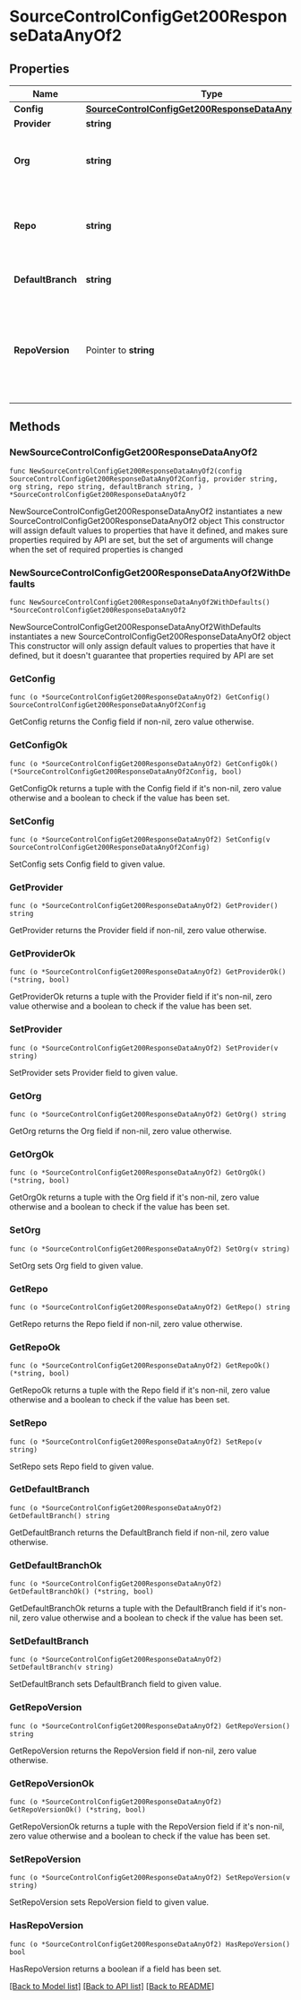 # SourceControlConfigGet200ResponseDataAnyOf2

## Properties

Name | Type | Description | Notes
------------ | ------------- | ------------- | -------------
**Config** | [**SourceControlConfigGet200ResponseDataAnyOf2Config**](SourceControlConfigGet200ResponseDataAnyOf2Config.md) |  | 
**Provider** | **string** |  | 
**Org** | **string** | The user or organization to which the repository belongs to. | 
**Repo** | **string** | The name of the repository you created to use with Retool. | 
**DefaultBranch** | **string** | The default branch, e.g., main. | 
**RepoVersion** | Pointer to **string** | Repositories using Toolscript are 2.0.0. Repositories using legacy YAML are 1.0.0. | [optional] 

## Methods

### NewSourceControlConfigGet200ResponseDataAnyOf2

`func NewSourceControlConfigGet200ResponseDataAnyOf2(config SourceControlConfigGet200ResponseDataAnyOf2Config, provider string, org string, repo string, defaultBranch string, ) *SourceControlConfigGet200ResponseDataAnyOf2`

NewSourceControlConfigGet200ResponseDataAnyOf2 instantiates a new SourceControlConfigGet200ResponseDataAnyOf2 object
This constructor will assign default values to properties that have it defined,
and makes sure properties required by API are set, but the set of arguments
will change when the set of required properties is changed

### NewSourceControlConfigGet200ResponseDataAnyOf2WithDefaults

`func NewSourceControlConfigGet200ResponseDataAnyOf2WithDefaults() *SourceControlConfigGet200ResponseDataAnyOf2`

NewSourceControlConfigGet200ResponseDataAnyOf2WithDefaults instantiates a new SourceControlConfigGet200ResponseDataAnyOf2 object
This constructor will only assign default values to properties that have it defined,
but it doesn't guarantee that properties required by API are set

### GetConfig

`func (o *SourceControlConfigGet200ResponseDataAnyOf2) GetConfig() SourceControlConfigGet200ResponseDataAnyOf2Config`

GetConfig returns the Config field if non-nil, zero value otherwise.

### GetConfigOk

`func (o *SourceControlConfigGet200ResponseDataAnyOf2) GetConfigOk() (*SourceControlConfigGet200ResponseDataAnyOf2Config, bool)`

GetConfigOk returns a tuple with the Config field if it's non-nil, zero value otherwise
and a boolean to check if the value has been set.

### SetConfig

`func (o *SourceControlConfigGet200ResponseDataAnyOf2) SetConfig(v SourceControlConfigGet200ResponseDataAnyOf2Config)`

SetConfig sets Config field to given value.


### GetProvider

`func (o *SourceControlConfigGet200ResponseDataAnyOf2) GetProvider() string`

GetProvider returns the Provider field if non-nil, zero value otherwise.

### GetProviderOk

`func (o *SourceControlConfigGet200ResponseDataAnyOf2) GetProviderOk() (*string, bool)`

GetProviderOk returns a tuple with the Provider field if it's non-nil, zero value otherwise
and a boolean to check if the value has been set.

### SetProvider

`func (o *SourceControlConfigGet200ResponseDataAnyOf2) SetProvider(v string)`

SetProvider sets Provider field to given value.


### GetOrg

`func (o *SourceControlConfigGet200ResponseDataAnyOf2) GetOrg() string`

GetOrg returns the Org field if non-nil, zero value otherwise.

### GetOrgOk

`func (o *SourceControlConfigGet200ResponseDataAnyOf2) GetOrgOk() (*string, bool)`

GetOrgOk returns a tuple with the Org field if it's non-nil, zero value otherwise
and a boolean to check if the value has been set.

### SetOrg

`func (o *SourceControlConfigGet200ResponseDataAnyOf2) SetOrg(v string)`

SetOrg sets Org field to given value.


### GetRepo

`func (o *SourceControlConfigGet200ResponseDataAnyOf2) GetRepo() string`

GetRepo returns the Repo field if non-nil, zero value otherwise.

### GetRepoOk

`func (o *SourceControlConfigGet200ResponseDataAnyOf2) GetRepoOk() (*string, bool)`

GetRepoOk returns a tuple with the Repo field if it's non-nil, zero value otherwise
and a boolean to check if the value has been set.

### SetRepo

`func (o *SourceControlConfigGet200ResponseDataAnyOf2) SetRepo(v string)`

SetRepo sets Repo field to given value.


### GetDefaultBranch

`func (o *SourceControlConfigGet200ResponseDataAnyOf2) GetDefaultBranch() string`

GetDefaultBranch returns the DefaultBranch field if non-nil, zero value otherwise.

### GetDefaultBranchOk

`func (o *SourceControlConfigGet200ResponseDataAnyOf2) GetDefaultBranchOk() (*string, bool)`

GetDefaultBranchOk returns a tuple with the DefaultBranch field if it's non-nil, zero value otherwise
and a boolean to check if the value has been set.

### SetDefaultBranch

`func (o *SourceControlConfigGet200ResponseDataAnyOf2) SetDefaultBranch(v string)`

SetDefaultBranch sets DefaultBranch field to given value.


### GetRepoVersion

`func (o *SourceControlConfigGet200ResponseDataAnyOf2) GetRepoVersion() string`

GetRepoVersion returns the RepoVersion field if non-nil, zero value otherwise.

### GetRepoVersionOk

`func (o *SourceControlConfigGet200ResponseDataAnyOf2) GetRepoVersionOk() (*string, bool)`

GetRepoVersionOk returns a tuple with the RepoVersion field if it's non-nil, zero value otherwise
and a boolean to check if the value has been set.

### SetRepoVersion

`func (o *SourceControlConfigGet200ResponseDataAnyOf2) SetRepoVersion(v string)`

SetRepoVersion sets RepoVersion field to given value.

### HasRepoVersion

`func (o *SourceControlConfigGet200ResponseDataAnyOf2) HasRepoVersion() bool`

HasRepoVersion returns a boolean if a field has been set.


[[Back to Model list]](../README.md#documentation-for-models) [[Back to API list]](../README.md#documentation-for-api-endpoints) [[Back to README]](../README.md)


